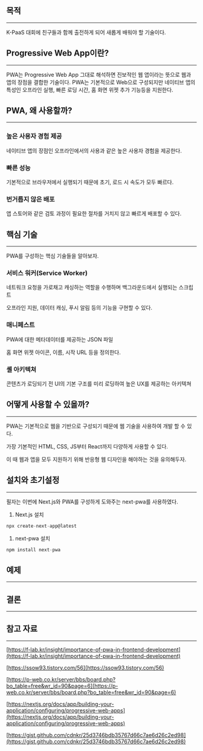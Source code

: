 ## 목적

---

K-PaaS 대회에 친구들과 함께 출전하게 되어 새롭게 배워야 할 기술이다.

## Progressive Web App이란?

---

PWA는 Progressive Web App 그대로 해석하면 진보적인 웹 앱이라는 뜻으로 웹과 앱의 장점을 결합한 기술이다. PWA는 기본적으로 Web으로 구성되지만 네이티브 앱의 특성인 오프라인 실행, 빠른 로딩 시간, 홈 화면 위젯 추가 기능등을 지원한다.

## PWA, 왜 사용할까?

---

### 높은 사용자 경험 제공

네이티브 앱의 장점인 오프라인에서의 사용과 같은 높은 사용자 경험을 제공한다.

### 빠른 성능

기본적으로 브라우저에서 실행되기 때문에 초기, 로드 시 속도가 모두 빠르다.

### 번거롭지 않은 배포

앱 스토어와 같은 검토 과정이 필요한 절차를 거치지 않고 빠르게 배포할 수 있다.

## 핵심 기술

---

PWA를 구성하는 핵심 기술들을 알아보자.

### 서비스 워커(Service Worker)

네트워크 요청을 가로채고 캐싱하는 역할을 수행하며 백그라운드에서 실행되는 스크립트

오프라인 지원, 데이터 캐싱, 푸시 알림 등의 기능을 구현할 수 있다.

### 매니페스트

PWA에 대한 메타데이터를 제공하는 JSON 파일

홈 화면 위젯 아이콘, 이름, 시작 URL 등을 정의한다.

### 셸 아키텍쳐

콘텐츠가 로딩되기 전 UI의 기본 구조를 미리 로딩하여 높은 UX를 제공하는 아키텍쳐

## 어떻게 사용할 수 있을까?

---

PWA는 기본적으로 웹을 기반으로 구성되기 때문에 웹 기술을 사용하여 개발 할 수 있다.

가장 기본적인 HTML, CSS, JS부터 React까지 다양하게 사용할 수 있다.

이 때 웹과 앱을 모두 지원하기 위해 반응형 웹 디자인을 해야하는 것을 유의해두자.

## 설치와 초기설정

---

필자는 이번에 Next.js와 PWA를 구성하게 도와주는 next-pwa를 사용하였다.

1. Next.js 설치

```jsx
npx create-next-app@latest
```

1. next-pwa 설치

```jsx
npm install next-pwa
```

## 예제

---

## 결론

---

## 참고 자료

---

[https://f-lab.kr/insight/importance-of-pwa-in-frontend-development](https://f-lab.kr/insight/importance-of-pwa-in-frontend-development)

[https://ssow93.tistory.com/56](https://ssow93.tistory.com/56)

[https://p-web.co.kr/server/bbs/board.php?bo_table=free&wr_id=90&page=6](https://p-web.co.kr/server/bbs/board.php?bo_table=free&wr_id=90&page=6)

[https://nextjs.org/docs/app/building-your-application/configuring/progressive-web-apps](https://nextjs.org/docs/app/building-your-application/configuring/progressive-web-apps)

[https://gist.github.com/cdnkr/25d3746bdb35767d66c7ae6d26c2ed98](https://gist.github.com/cdnkr/25d3746bdb35767d66c7ae6d26c2ed98)